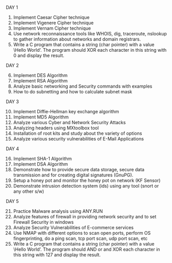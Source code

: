DAY 1

1.	Implement Caesar Cipher technique
2.	Implement Vigenere Cipher technique
3.	Implement Vernam Cipher technique
4.	Use network reconnaissance tools like WHOIS, dig, traceroute, nslookup to gather information about networks and domain registrars.
5.	Write a C program that contains a string (char pointer) with a value \Hello World’. The program should XOR each character in this string with 0 and display the result.

DAY 2

6.	Implement DES Algorithm 
7.	Implement RSA Algorithm 
8.	Analyze basic networking and Security  commands with examples
9.	How to do subnetting and how to calculate subnet mask

DAY 3

10.	 Implement Diffie-Hellman  key exchange algorithm
11.	  Implement MD5 Algorithm 
12.	  Analyze various Cyber and Network Security Attacks
13.	  Analyzing headers using MXtoolbox tool
14.	   Installation of root kits and study about the variety of options 
15.	   Analyze various  security vulnerabilities of E-Mail Applications


DAY 4

16.	Implement SHA-1 Algorithm 
17.	Implement DSA Algorithm
18.	Demonstrate how to provide secure data storage, secure data transmission and for creating digital signatures (GnuPG). 
19.	Setup a honey pot and monitor the honey pot on network (KF Sensor) 
20.	Demonstrate intrusion detection system (ids) using any tool (snort or any other s/w)

DAY 5

21.	Practice Malware analysis using ANY.RUN
22.	Analyze features of firewall in providing network security and to set Firewall Security in windows
23.	Analyze  Security Vulnerabilities of E-commerce services
24.	Use NMAP with different options to scan open ports, perform OS fingerprinting, do a ping scan, tcp port scan, udp port scan, etc
25.	Write a C program that contains a string (char pointer) with a value \Hello World’. The program should AND or and XOR each character in this string with 127 and display the result.
